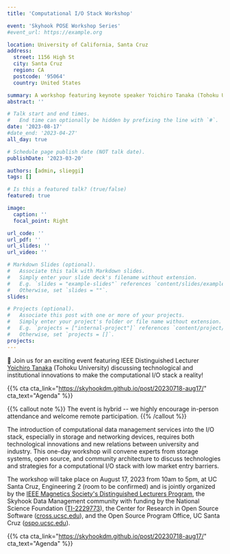 ```yaml
---
title: 'Computational I/O Stack Workshop'

event: 'Skyhook POSE Workshop Series'
#event_url: https://example.org

location: University of California, Santa Cruz
address:
  street: 1156 High St
  city: Santa Cruz
  region: CA
  postcode: '95064'
  country: United States

summary: A workshop featuring keynote speaker Yoichiro Tanaka (Tohoku University) that will take place on August 17, 2023 at UC Santa Cruz in the Engineering 2 building (room to be confirmed)
abstract: ''

# Talk start and end times.
#   End time can optionally be hidden by prefixing the line with `#`.
date: '2023-08-17'
#date_end: '2023-04-27'
all_day: true

# Schedule page publish date (NOT talk date).
publishDate: '2023-03-20'

authors: [admin, slieggi]
tags: []

# Is this a featured talk? (true/false)
featured: true

image:
  caption: ''
  focal_point: Right

url_code: ''
url_pdf: ''
url_slides: ''
url_video: ''

# Markdown Slides (optional).
#   Associate this talk with Markdown slides.
#   Simply enter your slide deck's filename without extension.
#   E.g. `slides = "example-slides"` references `content/slides/example-slides.md`.
#   Otherwise, set `slides = ""`.
slides:

# Projects (optional).
#   Associate this post with one or more of your projects.
#   Simply enter your project's folder or file name without extension.
#   E.g. `projects = ["internal-project"]` references `content/project/deep-learning/index.md`.
#   Otherwise, set `projects = []`.
projects:
---
```


👋 Join us for an exciting event featuring IEEE Distinguished Lecturer [Yoichiro Tanaka](https://skyhookdm.github.io/author/yoichiro-tanaka/) (Tohoku University) discussing technological and institutional innovations to make the computational I/O stack a reality!

{{% cta cta_link="https://skyhookdm.github.io/post/20230718-aug17/" cta_text="Agenda" %}}

{{% callout note %}}
The event is hybrid -- we highly encourage in-person attendance and welcome remote participation.
{{% /callout %}}

The introduction of computational data management services into the I/O stack, especially in storage and networking devices, requires both technological innovations and new relations between university and industry. This one-day workshop will convene experts from storage systems, open source, and community architecture to discuss technologies and strategies for a computational I/O stack with low market entry barriers.

The workshop will take place on August 17, 2023 from 10am to 5pm, at UC Santa Cruz, Engineering 2 (room to be confirmed) and is jointly organized by the [IEEE Magnetics Society's Distinguished Lecturers Program][web-ieee-lecturers], the Skyhook Data Management community with funding by the National Science Foundation ([TI-2229773][web-nsf-award]), the Center for Research in Open Source Software ([cross.ucsc.edu][web-cross]), and the Open Source Program Office, UC Santa Cruz ([ospo.ucsc.edu][web-ospo]). 

{{% cta cta_link="https://skyhookdm.github.io/post/20230718-aug17/" cta_text="Agenda" %}}

<!-- Resources -->
[web-ieee-lecturers]: https://ieeemagnetics.org/membership/educational-outreach/distinguished-lecturers
[web-nsf-award]:      https://www.nsf.gov/awardsearch/showAward?AWD_ID=2229773
[web-cross]:          https://cross.ucsc.edu
[web-ospo]:           https://ospo.ucsc.edu
